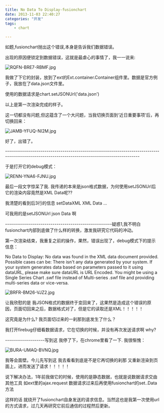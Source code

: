 ```yaml
---
title: No Data To Display-fusionchart
date: 2013-11-03 22:40:27
categories: "开发"
tags:
	- chart

---
```


如题,fusionchart抛出这个错误,本身是告诉我们数据错误。

出现的原因便锁定到数据错误，这就是最虐心的事情了，我一一说来:

![RQFN-BRE7-RBMF.jpg][]

我做了下它的封装，放到了ext的Ext.container.Container组件里。数据是官方例子，我放在了data.json文件里。

使用的数据请求是chart.setJSONUrl('data.json')


以上是第一次渲染完成的样子。

这一切都没有问题,但这蕴含了一个大问题，当我切换页面到‘近日重要事项’后，再切换回来：

![JAMB-YFUQ-NI2M.jpg][]


好了，出错了。

\--------------------------------------------------------------------------------------------------------------------------------------------------

于是打开它的debug模式：

![RENN-YNA6-FJNU.jpg][]


最后一段文字惊呆了我. 我传递的本来是json格式数据，为何使用setJSONUrl后 它的渲染内容竟然是XML Data呢??

我清楚的看到后3行的信息 setDataXML XML Data ...

可我用的是setJSONUrl json Data 啊

\------------------------------------------------------疑惑1,我不明白fusionchart内部到底做了什么样的转换，激发我研究它代码的冲动。

第一次渲染结束，我重复之前的操作，果然，错误出现了，debug模式下的提示信息：

No Data to Display: No data was found in the XML data document provided. Possible cases can be:
There isn't any data generated by your system. If your system generates data based on parameters passed to it using dataURL, please make sure dataURL is URL Encoded.
You might be using a Single Series Chart .swf file instead of Multi-series .swf file and providing multi-series data or vice-versa.

![BRFR-BM26-VJZ2.jpg][]

让我欣慰的是 我JSON格式的数据终于变回来了，这果然是造成这个错误的原因，页面切回来之后，数据格式对了，但是它的读取还是XML！！！！！

这究竟是为什么? 我页面切过来的一刹那到底发生了什么？


我打开firebug仔细看数据请求，它在切换的时候，并没有再次发送请求啊 why?

\--------------------写到这 我停了下，在chrome里看了一下. 我很惭愧：

![BURA-UMAQ-BVNQ.jpg][]

我等会面壁。今儿先写到这 我去看看到底是不是它再切换的刹那 又重新渲染到页面上，进而发送了请求！！！！！

说下解决办法，1年前我做它的时候，使用的是静态数据，也就是说数据请求交由其他工具 如ext里的ajax.request 数据请求过来后再使用fusionchart的set..Data方法

这样的话 就绕开了fusionchart自身发送的请求信息。当然这也是我第一次使用url的方式请求，过几天再研究它前后通信的过程然后更新。







[RQFN-BRE7-RBMF.jpg]: /pro/os/crawler/RQFN-BRE7-RBMF.jpg
[JAMB-YFUQ-NI2M.jpg]: /pro/os/crawler/JAMB-YFUQ-NI2M.jpg
[RENN-YNA6-FJNU.jpg]: /pro/os/crawler/RENN-YNA6-FJNU.jpg
[BRFR-BM26-VJZ2.jpg]: /pro/os/crawler/BRFR-BM26-VJZ2.jpg
[BURA-UMAQ-BVNQ.jpg]: /pro/os/crawler/BURA-UMAQ-BVNQ.jpg